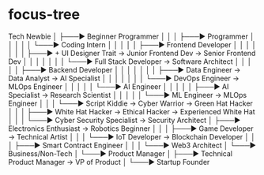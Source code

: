 # focus-tree

Tech Newbie
│
├───► Beginner Programmer
│     │
│     ├───► Programmer
│     │     │
│     │     └───► Coding Intern
│     │           │
│     │           ├───► Frontend Developer
│     │           │     │
│     │           │     ├───► + UI Designer Trait → Junior Frontend Dev → Senior Frontend Dev
│     │           │     │
│     │           │     └───► Full Stack Developer → Software Architect
│     │           │
│     │           ├───► Backend Developer
│     │           │     │
│     │           │     ├───► Data Engineer → Data Analyst → AI Specialist
│     │           │     │
│     │           │     └───► DevOps Engineer → MLOps Engineer
│     │           │
│     │           └───► AI Engineer
│     │                 │
│     │                 ├───► AI Specialist → Research Scientist
│     │                 │
│     │                 └───► ML Engineer → MLOps Engineer
│     │
│     └───► Script Kiddie → Cyber Warrior → Green Hat Hacker
│           │
│           ├───► White Hat Hacker → Ethical Hacker → Experienced White Hat
│           │
│           └───► Cyber Security Specialist → Security Architect
│
├───► Electronics Enthusiast → Robotics Beginner
│     │
│     ├───► Game Developer → Technical Artist
│     │
│     └───► IoT Developer → Blockchain Developer
│           │
│           ├───► Smart Contract Engineer
│           │
│           └───► Web3 Architect
│
└───► Business/Non-Tech
      │
      └───► Product Manager
            │
            ├───► Technical Product Manager → VP of Product
            │
            └───► Startup Founder
